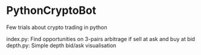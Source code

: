 # PythonCryptoBot
Few trials about crypto trading in python

index.py: Find opportunities on 3-pairs arbitrage if sell at ask and buy at bid
depth.py: Simple depth bid/ask visualisation

